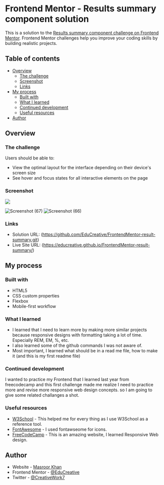 # Frontend Mentor - Results summary component solution

This is a solution to the [Results summary component challenge on Frontend Mentor](https://www.frontendmentor.io/challenges/results-summary-component-CE_K6s0maV). Frontend Mentor challenges help you improve your coding skills by building realistic projects. 

## Table of contents

- [Overview](#overview)
  - [The challenge](#the-challenge)
  - [Screenshot](#screenshot)
  - [Links](#links)
- [My process](#my-process)
  - [Built with](#built-with)
  - [What I learned](#what-i-learned)
  - [Continued development](#continued-development)
  - [Useful resources](#useful-resources)
- [Author](#author)

## Overview

### The challenge

Users should be able to:

- View the optimal layout for the interface depending on their device's screen size
- See hover and focus states for all interactive elements on the page

### Screenshot

![](./screenshot.jpg)

![Screenshot (67)](https://github.com/EduCreative/FrontendMentor-result-summary/assets/108581855/65668f3e-5df2-4616-92b9-7c6c8aa22ab5)
![Screenshot (66)](https://github.com/EduCreative/FrontendMentor-result-summary/assets/108581855/7a820dab-0719-4cc3-b5a0-73c0d8bdcdf6)

### Links

- Solution URL: (https://github.com/EduCreative/FrontendMentor-result-summary.git)
- Live Site URL: (https://educreative.github.io/FrontendMentor-result-summary/)

## My process

### Built with

- HTML5
- CSS custom properties
- Flexbox
- Mobile-first workflow

### What I learned

- I learned that I need to learn more by making more similar projects because responsive designs with formatting taking a lot of time.
Especially REM, EM, %, etc.
- I also learned some of the github commands I was not aware of.
- Most important, I learned what should be in a read me file, how to make it (and this is my first readme file)

### Continued development

I wanted to practice my Frontend that I learned last year from freecodecamp and this first challenge made me realize I need to practice more and revise more responsive web design concepts. so I  am going to give some related challanges a shot.

### Useful resources

- [W3School](https://www.w3school.com) - This helped me for every thing as I use W3School as a reference tool.
- [FontAwesome](https://www.fontawsome.com) - I used fontawseome for icons.
- [FreeCodeCamp](https://www.freecodecamp.com) - This is an amazing website, I learned Responsive Web design.

## Author

- Website - [Masroor Khan](https://educreative.github.io/)
- Frontend Mentor - [@EduCreative](https://www.frontendmentor.io/profile/EduCreative)
- Twitter - [@CreativeWork7](https://www.twitter.com/CreativeWork7)

